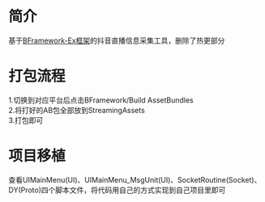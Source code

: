# 简介
基于<a href='https://github.com/ToxicStar8/BFramework-Ex'>BFramework-Ex框架</a>的抖音直播信息采集工具，删除了热更部分

# 打包流程
1.切换到对应平台后点击BFramework/Build AssetBundles</br>
2.将打好的AB包全部放到StreamingAssets</br>
3.打包即可</br>

# 项目移植
查看UIMainMenu(UI)、UIMainMenu_MsgUnit(UI)、SocketRoutine(Socket)、DY(Proto)四个脚本文件，将代码用自己的方式实现到自己项目里即可</br>
